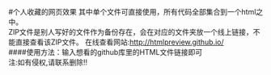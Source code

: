 #个人收藏的网页效果
其中单个文件可直接使用，所有代码全部集合到一个html之中。  
ZIP文件是别人写好的文件作为备份存在，会在对应的文件夹放一个线上链接，不能直接查看该ZIP文件。 
在线查看网站:http://htmlpreview.github.io/  
####使用方法：输入想看的github库里的HTML文件链接即可  
注:如有侵权,请联系删除!!  